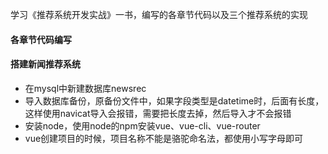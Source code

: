 学习《推荐系统开发实战》一书，编写的各章节代码以及三个推荐系统的实现

#### 各章节代码编写

#### 搭建新闻推荐系统
- 在mysql中新建数据库newsrec
- 导入数据库备份，原备份文件中，如果字段类型是datetime时，后面有长度，这样使用navicat导入会报错，需要把长度去掉，然后导入才不会报错
- 安装node，使用node的npm安装vue、vue-cli、vue-router
- vue创建项目的时候，项目名称不能是骆驼命名法，都使用小写字母即可
